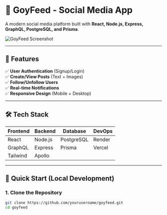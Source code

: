 # 🚀 GoyFeed - Social Media App

A modern social media platform built with **React, Node.js, Express, GraphQL, PostgreSQL, and Prisma**.

![GoyFeed Screenshot](https://via.placeholder.com/800x400?text=GoyFeed+Screenshot)

---

## 🌟 Features

✅ **User Authentication** (Signup/Login)  
✅ **Create/View Posts** (Text + Images)  
✅ **Follow/Unfollow Users**  
✅ **Real-time Notifications**  
✅ **Responsive Design** (Mobile + Desktop)

---

## 🛠️ Tech Stack

| Frontend  | Backend   | Database     | DevOps  |
|-----------|-----------|--------------|---------|
| React     | Node.js   | PostgreSQL   | Render  |
| GraphQL   | Express   | Prisma       | Vercel  |
| Tailwind  | Apollo    |              |         |

---

## 🚀 Quick Start (Local Development)

### 1. Clone the Repository
```bash
git clone https://github.com/yourusername/goyfeed.git
cd goyfeed
